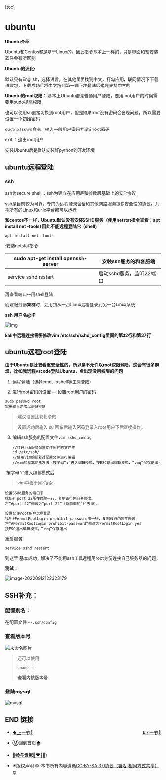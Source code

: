 [toc]

# ubuntu

**Ubuntu介绍**

Ubuntu和Centos都是基于Linux的，因此指令基本上一样的，只是界面和预安装软件会有所区别

 

**Ubuntu的汉化:**

默认只有English，选择语言，在其他里面找到中文，打勾应用，联网情况下下载语言包，下载成功后将中文拖到第一项下次登陆后也是支持中文的

 

**Ubuntu的root权限：**
 基本上Ubuntu都是普通用户登陆，要用root用户的时候需要用sudo提高权限

也可以使用su直接切换到root用户，但是如果root没有密码会出现问题，所以需要设置一个初始密码

sudo passwd命令，输入一般用户密码并设定root密码

exit ：退出root用户

安装Ubuntu后是默认安装好python的开发环境



## ubuntu远程登陆

### ssh

ssh为secure shell ；ssh为建立在应用层和参数层基础上的安全协议

ssh是目前较为可靠，专门为远程登录会话和其他网路服务提供安全性的协议。几乎所有的Linux和unix平台都可以运行

**和centos不一样，Ubuntu默认没有安装SSHD服务（使用netstat指令查看：apt install net -tools) 因此不能远程登陆它（shell)**

```
apt install net -tools 
```

:安装netstat指令

| sudo apt-get install  openssh-server | 安装ssh服务的和客服端    |
| ------------------------------------ | ------------------------ |
| service sshd restart                 | 启动sshd服务，监听22端口 |

再查看端口--用shell登陆

 

创建服务器**集群**时，会用到从一台Linux远程登录到另一台Linux系统

**ssh** **用户名@IP**

![img](https://s2.loli.net/2022/03/26/Q8H5AZwOjPclGRM.jpg)

 

**kali中远程连接需要修改vim /etc/ssh/sshd_config里面的第32行和第37行**



## ubuntu远程root登陆

**由于Ubuntu是比较看重安全性的，所以是不允许以root权限登陆，这会有很多麻烦，比如我远程vscode登陆Ubuntu，会出现没用权限的问题**

1. 远程登陆（选择cmd、xshell等工具登陆)

2. 进行root密码的设置 — 设置root用户的密码

```
sudo passwd root
需要输入两次以验证密码
```

> 建议设置比较复杂的
>
> 设置成功后输入 su 回车后输入密码登录入root用户下后继续操作。
>

3. 编辑ssh服务的配置文件`vim sshd_config`

   ```
   //打开ssh服务配置文件所在的文件夹
   cd /etc/ssh/
   //使用vim编辑器对配置文件进行编辑
   //vim的基本使用方法（按字母“i”进入编辑模式，按ESC退出编辑模式，“:wq”保存退出）
   ```

​	按字母“i”进入编辑模式后

> vim中善于用`?`搜索

```
设置SSHd服务的端口号
找到# port 22所在的那一行，复制该行内容并修改。
将“#port 22”修改为“port 22”（将前面的“#”去掉）。

设置允许root用户远程登录
找到#PermitRootLogin prohibit-password那一行，复制该行内容并修改
将“#PermitRootLogin prohibit-password”修改为PermitRootLogin yes
按ESC退出编辑模式，“:wq”保存退出
```

重启服务

```
service sshd restart
```

到这里 基本成功，解决了不能用ssh工具远程用root身份连接自己服务器的问题。

**测试：**

![image-20220912122323179](https://sm.nsddd.top//typora/image-20220912122323179.png?mail:3293172751@qq.com)



## SSH补充：

### 配置别名：

在配置文件 `~/.ssh/config`

 

### 查看版本号

![未命名图片](https://s2.loli.net/2022/03/26/WG2nyKXd4iOBxUY.png)

> 还可以使用
>
> ```
> uname -r
> ```
>
> **查看内核版本号**



### 登陆mysql

![mysql](https://s2.loli.net/2022/03/26/6KfBgGheOlA34YE.png)

## END 链接
<ul><li><div><a href = '28.md' style='float:left'>⬆️上一节🔗</a><a href = '30.md' style='float: right'>⬇️下一节🔗</a></div></li></ul>

+ [Ⓜ️回到首页🏠](../README.md)

+ [**🫵参与贡献💞❤️‍🔥💖**](https://nsddd.top/archives/contributors))

+ ✴️版权声明 &copy; :本书所有内容遵循[CC-BY-SA 3.0协议（署名-相同方式共享）&copy;](http://zh.wikipedia.org/wiki/Wikipedia:CC-by-sa-3.0协议文本) 

